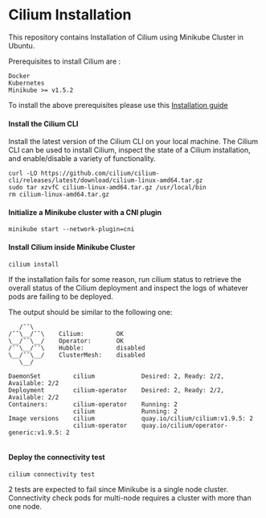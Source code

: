 # Cilium Installation

This repository contains Installation of Cilium using Minikube Cluster in Ubuntu. 

Prerequisites to install Cilium are :

```
Docker 
Kubernetes
Minikube >= v1.5.2 
```
To install the above prerequisites please use this [Installation guide](https://github.com/designanderror/Kubernetes-Minikube-Cheatsheet/blob/main/README.md#minikube-cheatsheet---kali-linux)

#### Install the Cilium CLI
Install the latest version of the Cilium CLI on your local machine. The Cilium CLI can be used to install Cilium, inspect the state of a Cilium installation, and enable/disable a variety of functionality.

```
curl -LO https://github.com/cilium/cilium-cli/releases/latest/download/cilium-linux-amd64.tar.gz
sudo tar xzvfC cilium-linux-amd64.tar.gz /usr/local/bin
rm cilium-linux-amd64.tar.gz
```

#### Initialize a Minikube cluster with a CNI plugin

```
minikube start --network-plugin=cni
```

#### Install Cilium inside Minikube Cluster

```
cilium install
```

If the installation fails for some reason, run cilium status to retrieve the overall status of the Cilium deployment and inspect the logs of whatever pods are failing to be deployed.

The output should be similar to the following one:
```
   /¯¯\
/¯¯\__/¯¯\    Cilium:         OK
\__/¯¯\__/    Operator:       OK
/¯¯\__/¯¯\    Hubble:         disabled
\__/¯¯\__/    ClusterMesh:    disabled
   \__/

DaemonSet         cilium             Desired: 2, Ready: 2/2, Available: 2/2
Deployment        cilium-operator    Desired: 2, Ready: 2/2, Available: 2/2
Containers:       cilium-operator    Running: 2
                  cilium             Running: 2
Image versions    cilium             quay.io/cilium/cilium:v1.9.5: 2
                  cilium-operator    quay.io/cilium/operator-generic:v1.9.5: 2
                  
```

#### Deploy the connectivity test

```
cilium connectivity test
```

2 tests are expected to fail since Minikube is a single node cluster. Connectivity check pods for multi-node requires a cluster with more than one node.
